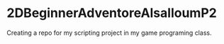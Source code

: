 # 2DBeginnerAdventoreAlsalloumP2
Creating a repo for my scripting project in my game programing class.
